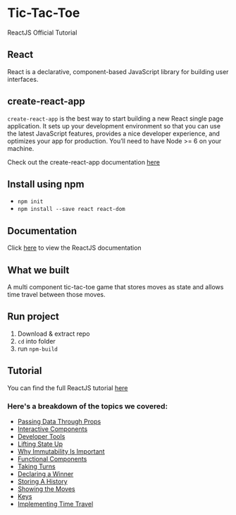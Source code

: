 # Tic-Tac-Toe
ReactJS Official Tutorial

## React

React is a declarative, component-based JavaScript library for building user interfaces.

## create-react-app

```create-react-app``` is the best way to start building a new React single page application. It sets up your development environment so that you can use the latest JavaScript features, provides a nice developer experience, and optimizes your app for production. You’ll need to have Node >= 6 on your machine.

Check out the create-react-app documentation [here](https://github.com/facebook/create-react-app)

## Install using npm 

+ ```npm init```
+ ```npm install --save react react-dom```

## Documentation

Click [here](https://reactjs.org/docs/hello-world.html) to view the ReactJS documentation

## What we built

A multi component tic-tac-toe game that stores moves as state and allows time travel between those moves.

## Run project

1. Download & extract repo
2. ```cd``` into folder
3. run ```npm-build```

## Tutorial

You can find the full ReactJS tutorial [here](https://reactjs.org/tutorial/tutorial.html)

### Here's a breakdown of the topics we covered:

+ [Passing Data Through Props](https://reactjs.org/tutorial/tutorial.html#passing-data-through-props)
+ [Interactive Components](https://reactjs.org/tutorial/tutorial.html#an-interactive-component)
+ [Developer Tools](https://reactjs.org/tutorial/tutorial.html#developer-tools)
+ [Lifting State Up](https://reactjs.org/tutorial/tutorial.html#lifting-state-up)
+ [Why Immutability Is Important](https://reactjs.org/tutorial/tutorial.html#why-immutability-is-important)
+ [Functional Components](https://reactjs.org/tutorial/tutorial.html#functional-components)
+ [Taking Turns](https://reactjs.org/tutorial/tutorial.html#taking-turns)
+ [Declaring a Winner](https://reactjs.org/tutorial/tutorial.html#declaring-a-winner)
+ [Storing A History](https://reactjs.org/tutorial/tutorial.html#storing-a-history)
+ [Showing the Moves](https://reactjs.org/tutorial/tutorial.html#showing-the-moves)
+ [Keys](https://reactjs.org/tutorial/tutorial.html#keys)
+ [Implementing Time Travel](https://reactjs.org/tutorial/tutorial.html#implementing-time-travel)
